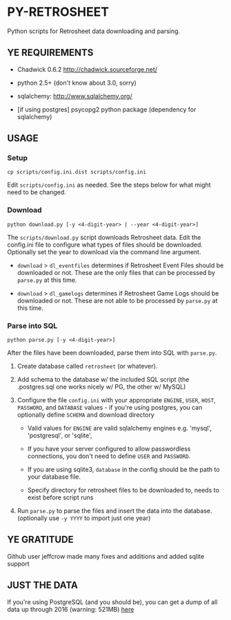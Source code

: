 PY-RETROSHEET
=============

Python scripts for Retrosheet data downloading and parsing.

YE REQUIREMENTS
---------------

- Chadwick 0.6.2 http://chadwick.sourceforge.net/

- python 2.5+ (don't know about 3.0, sorry)

- sqlalchemy: http://www.sqlalchemy.org/

- [if using postgres] psycopg2 python package (dependency for sqlalchemy)

USAGE
-----

### Setup

    cp scripts/config.ini.dist scripts/config.ini

Edit `scripts/config.ini` as needed.  See the steps below for what might need to be changed.

### Download

    python download.py [-y <4-digit-year> | --year <4-digit-year>]

The `scripts/download.py` script downloads Retrosheet data. Edit the config.ini file to configure what types of files should be downloaded. Optionally set the year to download via the command line argument.

- `download` > `dl_eventfiles` determines if Retrosheet Event Files should be downloaded or not. These are the only files that can be processed by `parse.py` at this time.

- `download` > `dl_gamelogs` determines if Retrosheet Game Logs should be downloaded or not. These are not able to be processed by `parse.py` at this time.

### Parse into SQL

    python parse.py [-y <4-digit-year>]
    
After the files have been downloaded, parse them into SQL with `parse.py`.

1. Create database called `retrosheet` (or whatever).

2. Add schema to the database w/ the included SQL script (the .postgres.sql one works nicely w/ PG, the other w/ MySQL)

3. Configure the file `config.ini` with your appropriate `ENGINE`, `USER`, `HOST`, `PASSWORD`, and `DATABASE` values - if you're using postgres, you can optionally define `SCHEMA` and download directory

    - Valid values for `ENGINE` are valid sqlalchemy engines e.g. 'mysql', 'postgresql', or 'sqlite',
    
    - If you have your server configured to allow passwordless connections, you don't need to define `USER` and `PASSWORD`.
    
    - If you are using sqlite3, `database` in the config should be the path to your database file.
    
    - Specify directory for retrosheet files to be downloaded to, needs to exist before script runs
    
5. Run `parse.py` to parse the files and insert the data into the database. (optionally use `-y YYYY` to import just one year)

YE GRATITUDE
------------

Github user jeffcrow made many fixes and additions and added sqlite support

JUST THE DATA
-------------

If you're using PostgreSQL (and you should be), you can get a dump of all data up through 2016 (warning: 521MB) [here](https://www.dropbox.com/s/kg01np4ev3u2jsx/retrosheet.2016.psql?dl=0)
